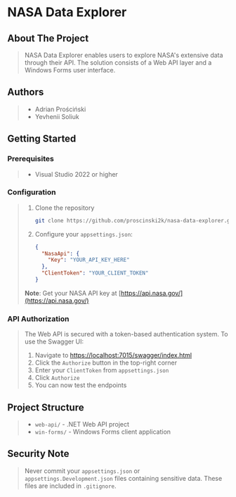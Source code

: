# NASA Data Explorer

## About The Project
> NASA Data Explorer enables users to explore NASA's extensive data through their API. The solution consists of a Web API layer and a Windows Forms user interface.

## Authors
> * Adrian Prościński
> * Yevhenii Soliuk

## Getting Started

### Prerequisites
> * Visual Studio 2022 or higher

### Configuration
> 1. Clone the repository
>    ```sh
>    git clone https://github.com/proscinski2k/nasa-data-explorer.git
>    ```
>
> 2. Configure your `appsettings.json`:
>    ```json
>    {
>      "NasaApi": {
>        "Key": "YOUR_API_KEY_HERE"
>      },
>      "ClientToken": "YOUR_CLIENT_TOKEN"
>    }
>    ```
>
> **Note**: Get your NASA API key at [https://api.nasa.gov/](https://api.nasa.gov/)

### API Authorization
> The Web API is secured with a token-based authentication system. To use the Swagger UI:
>
> 1. Navigate to [https://localhost:7015/swagger/index.html](https://localhost:7015/swagger/index.html)
> 2. Click the `Authorize` button in the top-right corner
> 3. Enter your `ClientToken` from `appsettings.json`
> 4. Click `Authorize`
> 5. You can now test the endpoints

## Project Structure
> - `web-api/` - .NET Web API project
> - `win-forms/` - Windows Forms client application

## Security Note
> Never commit your `appsettings.json` or `appsettings.Development.json` files containing sensitive data. These files are included in `.gitignore`.
